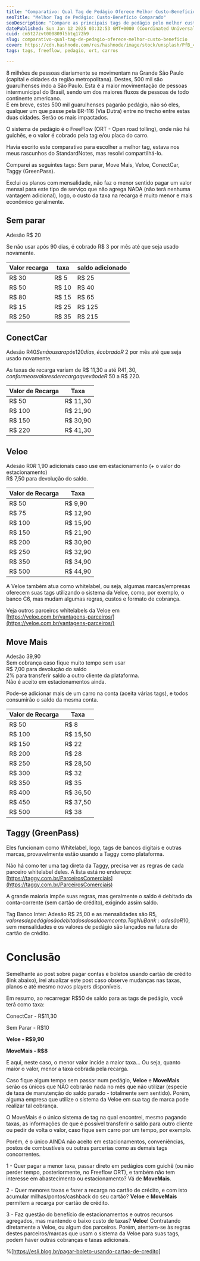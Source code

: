 ```yaml
---
title: "Comparativo: Qual Tag de Pedágio Oferece Melhor Custo-Benefício?"
seoTitle: "Melhor Tag de Pedágio: Custo-Benefício Comparado"
seoDescription: "Compare as principais tags de pedágio pelo melhor custo-benefício, considerando adesão, taxas e serviços adicionais oferecidos pelas empresas"
datePublished: Sun Jan 12 2025 03:32:53 GMT+0000 (Coordinated Universal Time)
cuid: cm5t27zvt000809l5btq172h9
slug: comparativo-qual-tag-de-pedagio-oferece-melhor-custo-beneficio
cover: https://cdn.hashnode.com/res/hashnode/image/stock/unsplash/PfB_4OAxATA/upload/5070b59d86550bf54c4af9d19e8d7463.jpeg
tags: tags, freeflow, pedagio, ort, carros

---
```


8 milhões de pessoas diariamente se movimentam na Grande São Paulo (capital e cidades da região metropolitana). Destes, 500 mil são guarulhenses indo a São Paulo. Esta é a maior movimentação de pessoas intermunicipal do Brasil, sendo um dos maiores fluxos de pessoas de todo continente americano.  
E em breve, estes 500 mil guarulhenses pagarão pedágio, não só eles, qualquer um que passe pela BR-116 (Via Dutra) entre no trecho entre estas duas cidades. Serão os mais impactados.

O sistema de pedágio é o FreeFlow (ORT - Open road tolling), onde não há guichês, e o valor é cobrado pela tag e/ou placa do carro.

Havia escrito este comparativo para escolher a melhor tag, estava nos meus rascunhos do StandardNotes, mas resolvi compartilhá-lo.

Comparei as seguintes tags: Sem parar, Move Mais, Veloe, ConectCar, Taggy (GreenPass).

Exclui os planos com mensalidade, não faz o menor sentido pagar um valor mensal para este tipo de serviço que não agrega NADA (não terá nenhuma vantagem adicional), logo, o custo da taxa na recarga é muito menor e mais econômico geralmente.

## Sem parar

Adesão R$ 20

Se não usar após 90 dias, é cobrado R$ 3 por mês até que seja usado novamente.

| Valor recarga | taxa | saldo adicionado |
| --- | --- | --- |
| R$ 30 | R$ 5 | R$ 25 |
| R$ 50 | R$ 10 | R$ 40 |
| R$ 80 | R$ 15 | R$ 65 |
| R$ 15 | R$ 25 | R$ 125 |
| R$ 250 | R$ 35 | R$ 215 |

## ConectCar

Adesão R$ 40  
Se não usar após 120 dias, é cobrado R$ 2 por mês até que seja usado novamente.

As taxas de recarga variam de R$ 11,30 a até R$ 41,30, conforme os valores de recarga que vão de R$ 50 a R$ 220.

| Valor de Recarga | Taxa |
| --- | --- |
| R$ 50 | R$ 11,30 |
| R$ 100 | R$ 21,90 |
| R$ 150 | R$ 30,90 |
| R$ 220 | R$ 41,30 |

## Veloe

Adesão R$ 0  
R$ 1,90 adicionais caso use em estacionamento (+ o valor do estacionamento)  
R$ 7,50 para devolução do saldo.

| Valor de Recarga | Taxa |
| --- | --- |
| R$ 50 | R$ 9,90 |
| R$ 75 | R$ 12,90 |
| R$ 100 | R$ 15,90 |
| R$ 150 | R$ 21,90 |
| R$ 200 | R$ 30,90 |
| R$ 250 | R$ 32,90 |
| R$ 350 | R$ 34,90 |
| R$ 500 | R$ 44,90 |

A Veloe também atua como whitelabel, ou seja, algumas marcas/empresas oferecem suas tags utilizando o sistema da Veloe, como, por exemplo, o banco C6, mas mudam algumas regras, custos e formato de cobrança.

Veja outros parceiros whitelabels da Veloe em [https://veloe.com.br/vantagens-parceiros/](https://veloe.com.br/vantagens-parceiros/)

## Move Mais

Adesão 39,90  
Sem cobrança caso fique muito tempo sem usar  
R$ 7,00 para devolução do saldo  
2% para transferir saldo a outro cliente da plataforma.  
Não é aceito em estacionamentos ainda.

Pode-se adicionar mais de um carro na conta (aceita várias tags), e todos consumirão o saldo da mesma conta.

| Valor de Recarga | Taxa |
| --- | --- |
| R$ 50 | R$ 8 |
| R$ 100 | R$ 15,50 |
| R$ 150 | R$ 22 |
| R$ 200 | R$ 28 |
| R$ 250 | R$ 28,50 |
| R$ 300 | R$ 32 |
| R$ 350 | R$ 35 |
| R$ 400 | R$ 36,50 |
| R$ 450 | R$ 37,50 |
| R$ 500 | R$ 38 |

## Taggy (GreenPass)

Eles funcionam como Whitelabel, logo, tags de bancos digitais e outras marcas, provavelmente estão usando a Taggy como plataforma.

Não há como ter uma tag direta da Taggy, precisa ver as regras de cada parceiro whitelabel deles. A lista está no endereço: [https://taggy.com.br/ParceirosComerciais](https://taggy.com.br/ParceirosComerciais)

A grande maioria impõe suas regras, mas geralmente o saldo é debitado da conta-corrente (sem cartão de crédito), exigindo assim saldo.

Tag Banco Inter: Adesão R$ 25,00 e as mensalidades são R$5, valores de pedágio são debitados do saldo em conta.  
Tag NuBank: adesão R$10, sem mensalidades e os valores de pedágio são lançados na fatura do cartão de crédito.

# Conclusão

Semelhante ao post sobre pagar contas e boletos usando cartão de crédito (link abaixo), irei atualizar este post caso observe mudanças nas taxas, planos e até mesmo novos players disponíveis.

Em resumo, ao recarregar R$50 de saldo para as tags de pedágio, você terá como taxa:

ConectCar - R$11,30

Sem Parar - R$10

**Veloe - R$9,90**

**MoveMais - R$8**

E aqui, neste caso, o menor valor incide a maior taxa… Ou seja, quanto maior o valor, menor a taxa cobrada pela recarga.

Caso fique algum tempo sem passar num pedágio, **Veloe** e **MoveMais** serão os únicos que NÃO cobrarão nada no mês que não utilizar (especie de taxa de manutenção do saldo parado - totalmente sem sentido). Porém, alguma empresa que utilize o sistema da Veloe em sua tag de marca pode realizar tal cobrança.

O MoveMais é o único sistema de tag na qual encontrei, mesmo pagando taxas, as informações de que é possível transferir o saldo para outro cliente ou pedir de volta o valor, caso fique sem carro por um tempo, por exemplo.

Porém, é o único AINDA não aceito em estacionamentos, conveniências, postos de combustíveis ou outras parcerias como as demais tags concorrentes.

1 - Quer pagar a menor taxa, passar direto em pedágios com guichê (ou não perder tempo, posteriormente, no Freeflow ORT), e também não tem interesse em abastecimento ou estacionamento? Vá de **MoveMais**.

2 - Quer menores taxas e fazer a recarga no cartão de crédito, e com isto acumular milhas/pontos/cashback do seu cartão? **Veloe** e **MoveMais** permitem a recarga por cartão de crédito.

3 - Faz questão do benefício de estacionamentos e outros recursos agregados, mas mantendo o baixo custo de taxas? **Veloe**! Contratando diretamente a Veloe, ou algum dos parceiros. Porém, atentem-se às regras destes parceiros/marcas que usam o sistema da Veloe para suas tags, podem haver outras cobranças e taxas adicionais.

%[https://esli.blog.br/pagar-boleto-usando-cartao-de-credito]